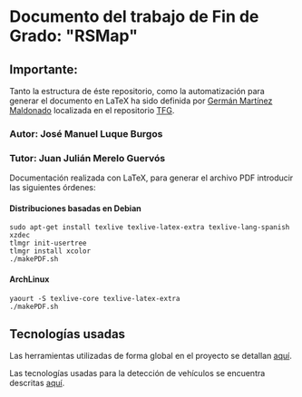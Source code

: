 # Documento del trabajo de Fin de Grado: "RSMap"

## Importante:
Tanto la estructura de éste repositorio, como la automatización para generar el documento en LaTeX ha sido definida por [Germán Martínez Maldonado](https://github.com/germaaan) localizada en el repositorio [TFG](https://github.com/germaaan/TFG).


### Autor: José Manuel Luque Burgos
### Tutor: Juan Julián Merelo Guervós


Documentación realizada con LaTeX, para generar el archivo PDF introducir las siguientes órdenes:

#### Distribuciones basadas en Debian
```
sudo apt-get install texlive texlive-latex-extra texlive-lang-spanish xzdec
tlmgr init-usertree
tlmgr install xcolor
./makePDF.sh
```

#### ArchLinux
```
yaourt -S texlive-core texlive-latex-extra
./makePDF.sh
```

## Tecnologías usadas

Las herramientas utilizadas de forma global en el proyecto se detallan [aquí](https://github.com/RSMap/RSMap#tecnolog%C3%ADas-usadas).

Las tecnologías usadas para la detección de vehículos se encuentra descritas [aquí](https://github.com/RSMap/RSMapPi#technologies).

